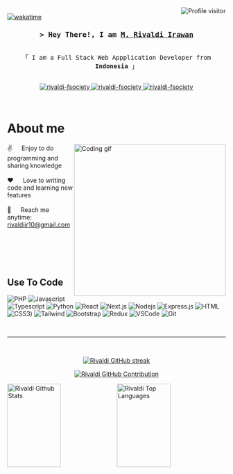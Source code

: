 <a href="https://komarev.com/ghpvc/?username=rivaldi-fsociety">
  <img align="right" src="https://komarev.com/ghpvc/?username=rivaldi-fsociety&label=Visitors&color=0e75b6&style=flat" alt="Profile visitor" />
</a>


[![wakatime](https://wakatime.com/badge/user/eebb3dd8-d9b2-40de-9b88-6fd6cac99dbc.svg)](https://wakatime.com/@eebb3dd8-d9b2-40de-9b88-6fd6cac99dbc)

<!-- Intro  -->
<h3 align="center">
        <samp>&gt; Hey There!, I am
                <b><a target="_blank" href="https://rivalry-co.vercel.app/">M. Rivaldi Irawan</a></b>
        </samp>
</h3>


<p align="center"> 
  <samp>
    <br>
    「 I am a Full Stack Web Appplication Developer from <b>Indonesia</b> 」
    <br>
    <br>
  </samp>
</p>

<p align="center">
 <a href="https://rivalry-co.vercel.app/" target="blank">
  <img src="https://img.shields.io/badge/Website-DC143C?style=for-the-badge&logo=medium&logoColor=white" alt="rivaldi-fsociety" />
 </a>
 <a href="https://www.linkedin.com/in/muhammad-rivaldi-irawan-5b0185186/" target="_blank">
  <img src="https://img.shields.io/badge/LinkedIn-0077B5?style=for-the-badge&logo=linkedin&logoColor=white" alt="rivaldi-fsociety"/>
 </a>
 <a href="https://www.instagram.com/rivaldi.irawan/" target="_blank">
  <img src="https://img.shields.io/badge/Instagram-fe4164?style=for-the-badge&logo=instagram&logoColor=white" alt="rivaldi-fsociety" />
 </a>  
</p>
<br />

<!-- About Section -->
 # About me
 
<p>
 <img align="right" width="350" src="/assets/programmer-1.gif" alt="Coding gif" />
  
 ✌️ &emsp; Enjoy to do programming and sharing knowledge <br/><br/>
 ❤️ &emsp; Love to writing code and learning new features<br/><br/>
 📧 &emsp; Reach me anytime: rivaldiir10@gmail.com<br/><br/>

</p>

<br/>
<br/>
<br/>

## Use To Code

![PHP](https://img.shields.io/badge/PHP-8993be?style=for-the-badge&labelColor=black&logo=PHP&logoColor=8993be)
![Javascript](https://img.shields.io/badge/Javascript-F0DB4F?style=for-the-badge&labelColor=black&logo=javascript&logoColor=F0DB4F)
![Typescript](https://img.shields.io/badge/Typescript-007acc?style=for-the-badge&labelColor=black&logo=typescript&logoColor=007acc)
![Python](https://img.shields.io/badge/python-FFD43B?style=for-the-badge&labelColor=black&logo=python&logoColor=4B8BBE)
![React](https://img.shields.io/badge/-React-61DBFB?style=for-the-badge&labelColor=black&logo=react&logoColor=61DBFB)
![Next.js](https://img.shields.io/badge/next.js-000000?style=for-the-badge&logo=nextdotjs&logoColor=white)
![Nodejs](https://img.shields.io/badge/Nodejs-3C873A?style=for-the-badge&labelColor=black&logo=node.js&logoColor=3C873A)
![Express.js](https://img.shields.io/badge/Express.js-000000?style=for-the-badge&logo=express&logoColor=white)
![HTML](https://img.shields.io/badge/HTML5-E34F26?style=for-the-badge&logo=html5&logoColor=white)
![CSS3](https://img.shields.io/badge/CSS3-1572B6?style=for-the-badge&logo=css3&logoColor=white))
![Tailwind](https://img.shields.io/badge/Tailwind_CSS-092749?style=for-the-badge&logo=tailwindcss&logoColor=06B6D4&labelColor=000000)
![Bootstrap](https://img.shields.io/badge/Bootstrap-563D7C?style=for-the-badge&logo=bootstrap&logoColor=white)
![Redux](https://img.shields.io/badge/Redux-593D88?style=for-the-badge&logo=redux&logoColor=white)
![VSCode](https://img.shields.io/badge/Visual_Studio-0078d7?style=for-the-badge&logo=visual%20studio&logoColor=white)
![Git](https://img.shields.io/badge/Git-F05032?style=for-the-badge&logo=git&logoColor=white)

<br/>
<hr/>
<br/>

<p align="center">
  <a href="https://github.com/rivaldi-fsociety">
    <img src="https://github-readme-streak-stats.herokuapp.com/?user=rivaldi-fsociety&theme=radical&border=7F3FBF&background=0D1117" alt="Rivaldi GitHub streak"/>
  </a>
</p>

<p align="center">
  <a href="https://github.com/rivaldi-fsociety">
    <img src="https://github-profile-summary-cards.vercel.app/api/cards/profile-details?username=rivaldi-fsociety&theme=radical" alt="Rivaldi GitHub Contribution"/>
  </a>
</p>

<a> 
    <a href="https://github.com/rivaldi-fsociety"><img alt="Rivaldi Github Stats" src="https://denvercoder1-github-readme-stats.vercel.app/api?username=rivaldi-fsociety&show_icons=true&count_private=true&theme=react&border_color=7F3FBF&bg_color=0D1117&title_color=F85D7F&icon_color=F8D866" height="192px" width="49.5%"/></a>
  <a href="https://github.com/rivaldi-fsociety"><img alt="Rivaldi Top Languages" src="https://denvercoder1-github-readme-stats.vercel.app/api/top-langs/?username=rivaldi-fsociety&langs_count=8&layout=compact&theme=react&border_color=7F3FBF&bg_color=0D1117&title_color=F85D7F&icon_color=F8D866" height="192px" width="49.5%"/></a>
  <br/>
</a>
